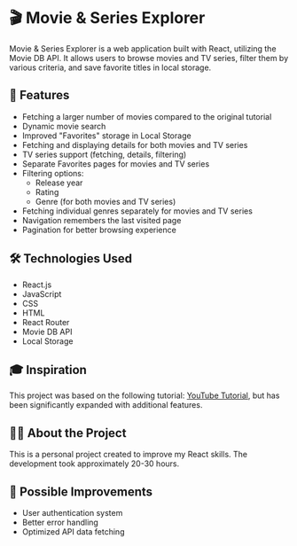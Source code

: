 # 🎬 Movie & Series Explorer

Movie & Series Explorer is a web application built with React, utilizing the Movie DB API. It allows users to browse movies and TV series, filter them by various criteria, and save favorite titles in local storage.

## 🚀 Features

- Fetching a larger number of movies compared to the original tutorial
- Dynamic movie search
- Improved "Favorites" storage in Local Storage
- Fetching and displaying details for both movies and TV series
- TV series support (fetching, details, filtering)
- Separate Favorites pages for movies and TV series
- Filtering options:
  - Release year
  - Rating
  - Genre (for both movies and TV series)
- Fetching individual genres separately for movies and TV series
- Navigation remembers the last visited page
- Pagination for better browsing experience

## 🛠 Technologies Used

- React.js
- JavaScript
- CSS
- HTML
- React Router
- Movie DB API
- Local Storage

## 🎓 Inspiration

This project was based on the following tutorial: [YouTube Tutorial](https://www.youtube.com/watch?v=G6D9cBaLViA&list=PLiJZWmkc_oNQfs_wnX341960IqwM9GEEc&index=2), but has been significantly expanded with additional features.

## 👨‍💻 About the Project

This is a personal project created to improve my React skills. The development took approximately 20-30 hours.

## 🔧 Possible Improvements

- User authentication system
- Better error handling
- Optimized API data fetching

  


